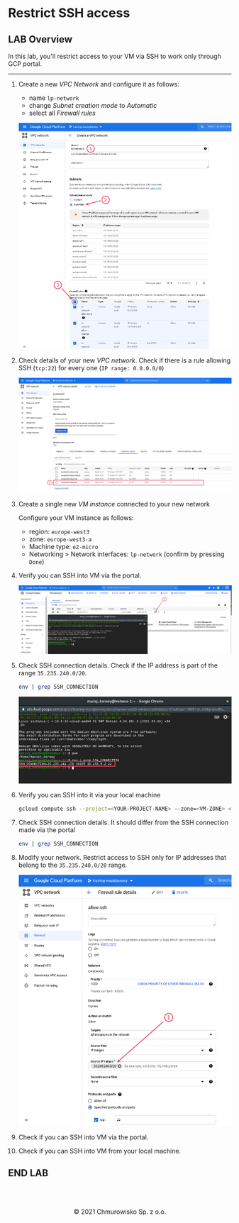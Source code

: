 # Restrict SSH access

## LAB Overview

In this lab, you'll restrict access to your VM via SSH to work only through GCP portal.

---

1. Create a new _VPC Network_ and configure it as follows:

   - name `lp-network`
   - change _Subnet creation mode_ to _Automatic_
   - select all _Firewall rules_

   ![img](./img/create_vpc.png)

1. Check details of your new _VPC network_. Check if there is a rule allowing SSH (`tcp:22`) for every one (`IP range: 0.0.0.0/0`)

   ![img](./img/ssh_rule.png)

1. Create a single new _VM instance_ connected to your new network

   Configure your VM instance as follows:

   - region: `europe-west3`
   - zone: `europe-west3-a`
   - Machine type: `e2-micro`
   - Networking > Network interfaces: `lp-network` (confirm by pressing `Done`)

1. Verify you can SSH into VM via the portal.

   ![img](./img/verify_ssh.png)

1. Check SSH connection details. Check if the IP address is part of the range `35.235.240.0/20`.

   ```bash
   env | grep SSH_CONNECTION
   ```

   ![img](./img/ssh_connection_details.png)

1. Verify you can SSH into it via your local machine

   ```bash
   gcloud compute ssh --project=<YOUR-PROJECT-NAME> --zone=<VM-ZONE> <VM NAME>
   ```

1. Check SSH connection details. It should differ from the SSH connection made via the portal

   ```bash
   env | grep SSH_CONNECTION
   ```

1. Modify your network. Restrict access to SSH only for IP addresses that belong to the `35.235.240.0/20` range.

   ![img](./img/new_ssh_settings.png)

1. Check if you can SSH into VM via the portal.
1. Check if you can SSH into VM from your local machine.

## END LAB

<br><br>

<center><p>&copy; 2021 Chmurowisko Sp. z o.o.<p></center>
